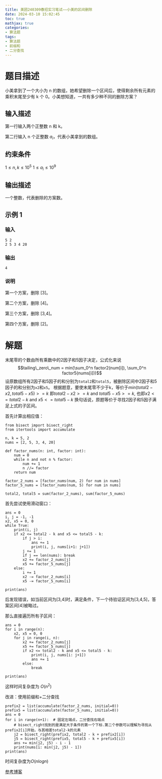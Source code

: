 ```yaml
---
title: 美团240309春招实习笔试——小美的区间删除
date: 2024-03-10 15:02:45
toc: true
mathjax: true
categories:
- 算法题
tags:
- 算法题
- 前缀和
- 二分查找
---
```


# 题目描述

小美拿到了一个大小为 n 的数组，她希望删除一个区间后，使得剩余所有元素的乘积末尾至少有 k 个 0。小美想知道，一共有多少种不同的删除方案？

## 输入描述

第一行输入两个正整数 n 和 k。

第二行输入 n 个正整数 $a_i$，代表小美拿到的数组。

## 约束条件

$1 ≤ n, k ≤ 10^5$
$1 ≤ a_i ≤ 10^9$

## 输出描述

一个整数，代表删除的方案数。

## 示例 1

### 输入

```python3
5 2 
2 5 3 4 20
```

### 输出

```python3
4
```

### 说明 
第一个方案，删除 [3]。

第二个方案，删除 [4]。

第三个方案，删除 [3,4]。

第四个方案，删除 [2]。

# 解题
末尾零的个数由所有乘数中的2因子和5因子决定，公式化来说 $$tailing\_zero\_num = min(\sum_0^n factor2(num[i]), \sum_0^n factor5(nums[i]))$$
设原数组所有2因子和5因子的和分别为`total2`和`total5`，被删除区间中2因子和5因子的和分别为`x2`和`x5`。
根据题意，要使末尾零不少于k，等价于$min(total2-x2, total5-x5) >= k$
即$total2-x2 >= k$ and $total5-x5 >= k$, 也即$x2 <= total2 - k$ and $x5 <= total5 - k$
换句话说，原题等价于寻找2因子和5因子满足上式的子区间。

首先计算出相应值：

```python3
from bisect import bisect_right
from itertools import accumulate

n, k = 5, 2
nums = [2, 5, 3, 4, 20]

def factor_nums(n: int, factor: int):
    num = 0
    while n and not n % factor:
        num += 1
        n //= factor
    return num

factor_2_nums = [factor_nums(num, 2) for num in nums]
factor_5_nums = [factor_nums(num, 5) for num in nums]

total2, total5 = sum(factor_2_nums), sum(factor_5_nums)
```

首先尝试使用滑动窗口：

```python3
ans = 0
i, j = -1, -1
x2, x5 = 0, 0
while True:
    print(i, j)
    if x2 <= total2 - k and x5 <= total5 - k:
        if j > i:
            ans += 1
            print(i, j, nums[i+1: j+1])
        j += 1
        if j == len(nums): break
        x2 += factor_2_nums[j]
        x5 += factor_5_nums[j]
    else:
        i += 1
        x2 -= factor_2_nums[i]
        x5 -= factor_5_nums[i]

print(ans)
```
后发现错误，如当前区间为[3,4]时，满足条件，下一个待验证区间为[3,4,5]，答案区间[4]被略过。

那么直接遍历所有子区间：

```python3
ans = 0
for i in range(n):
    x2, x5 = 0, 0
    for j in range(i, n):
        x2 += factor_2_nums[j]
        x5 += factor_5_nums[j]
        if x2 <= total2 - k and x5 <= total5 - k:
            print(i, j, nums[i: j+1])
            ans += 1
        else:
            break
    
print(ans)
```
这样时间复杂度为 $O(n^2)$

改进：使用前缀和+二分查找

```python3
prefix2 = list(accumulate(factor_2_nums, initial=0))
prefix5 = list(accumulate(factor_5_nums, initial=0))
ans = 0
for i in range(n+1):  # 固定左端点，二分查找右端点
 	# bisect_right找到的是满足大于条件的第一个下标.第二个参数可以理解为寻找从prefix2[i]开始，与其相差total2-k的元素
    j2 = bisect_right(prefix2, total2 - k + prefix2[i]) 
    j5 = bisect_right(prefix5, total5 - k + prefix5[i])
    ans += min(j2, j5) - i - 1
    print(nums[i: min(j2, j5) - 1])
print(ans)

```
时间复杂度为$O(nlogn)$

[参考博客](https://blog.csdn.net/weixin_45594172/article/details/136586599)